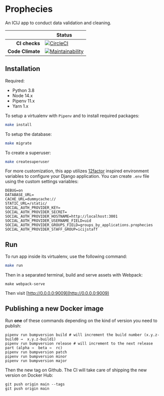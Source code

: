# Prophecies

An ICIJ app to conduct data validation and cleaning.

| | Status |
| ---: | --- |
| **CI checks** | [![CircleCI](https://circleci.com/gh/ICIJ/prophecies/tree/main.svg?style=svg&circle-token=db6cce793b346e91b82e04bd38fac2af48fc3164)](https://circleci.com/gh/ICIJ/prophecies/tree/main) |
| **Code Climate** | [![Maintainability](https://api.codeclimate.com/v1/badges/a3dd590c4095259508e7/maintainability)](https://codeclimate.com/github/ICIJ/prophecies/maintainability) |

## Installation

Required:

* Python 3.8
* Node 14.x
* Pipenv 11.x
* Yarn 1.x

To setup a virtualenv with `Pipenv` and to install required packages:

```bash
make install
```

To setup the database:

```bash
make migrate
```

To create a superuser:

```bash
make createsuperuser
```

For more customization, this app utilizes [12factor](https://www.12factor.net/)
inspired environment variables to configure your Django application. You can
create `.env` file using the custom settings variables:

```
DEBUG=on
DATABASE_URL=
CACHE_URL=dummycache://
STATIC_URL=/static/
SOCIAL_AUTH_PROVIDER_KEY=
SOCIAL_AUTH_PROVIDER_SECRET=
SOCIAL_AUTH_PROVIDER_HOSTNAME=http://localhost:3001
SOCIAL_AUTH_PROVIDER_USERNAME_FIELD=uid
SOCIAL_AUTH_PROVIDER_GROUPS_FIELD=groups_by_applications.prophecies
SOCIAL_AUTH_PROVIDER_STAFF_GROUP=icijstaff
```

## Run

To run app inside its virtualenv, use the following command:

```bash
make run
```

Then in a separated terminal, build and serve assets with Webpack:

```
make webpack-serve
```

Then visit [http://0.0.0.0:9009](http://0.0.0.0:9009)

## Publishing a new Docker image

Run **one** of these commands depending on the kind of version you need to publish:

```
pipenv run bumpversion build # will increment the build number (x.y.z-build0 →  x.y.z-build1)
pipenv run bumpversion release # will increment to the next release part (alpha →  beta →  rc)
pipenv run bumpversion patch
pipenv run bumpversion minor
pipenv run bumpversion major
```

Then the new tag on Github. The CI will take care of shipping the new version on Docker Hub:

```
git push origin main --tags
git push origin main
```
